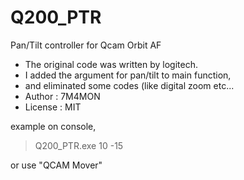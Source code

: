 # Q200_PTR
Pan/Tilt controller for Qcam Orbit AF

 * The original code was written by logitech.
 * I added the argument for pan/tilt to main function, 
 * and eliminated some codes (like digital zoom etc...
 * Author : 7M4MON
 * License : MIT

example 
on console,
> Q200_PTR.exe 10 -15

or use "QCAM Mover"

